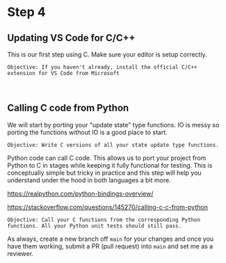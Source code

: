 # Step 4

## Updating VS Code for C/C++

This is our first step using C. Make sure your editor is setup correctly.

    Objective: If you haven't already, install the official C/C++ extension for VS Code from Microsoft

&nbsp;
## Calling C code from Python

We will start by porting your "update state" type functions. IO is messy so porting the functions without IO is a good place to start.

    Objective: Write C versions of all your state update type functions.

Python code can call C code. This allows us to port your project from Python to C in stages while keeping it fully functional for testing. This is conceptually simple but tricky in practice and this step will help you understand under the hood in both languages a bit more.

https://realpython.com/python-bindings-overview/

https://stackoverflow.com/questions/145270/calling-c-c-from-python

    Objective: Call your C functions from the corresponding Python functions. All your Python unit tests should still pass.

As always, create a new branch off `main` for your changes and once you have them working, submit a PR (pull request) into `main` and set me as a reviewer.
